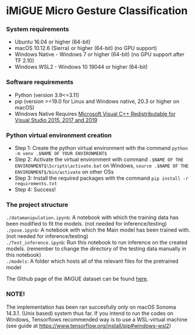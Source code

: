 # iMiGUE Micro Gesture Classification

### System requirements

-   Ubuntu 16.04 or higher (64-bit)
-   macOS 10.12.6 (Sierra) or higher (64-bit) (no GPU support)
-   Windows Native - Windows 7 or higher (64-bit) (no GPU support after TF 2.10)
-   Windows WSL2 - Windows 10 19044 or higher (64-bit)

### Software requirements

-   Python (version 3.9<=3.11)
-   pip (version >=19.0 for Linux and Windows native, 20.3 or higher on macOS)
-   Windows Native Requires [Microsoft Visual C++ Redistributable for Visual Studio 2015, 2017 and 2019](https://learn.microsoft.com/fi-FI/cpp/windows/latest-supported-vc-redist?view=msvc-170)

### Python virtual environment creation

-   Step 1: Create the python virtual environment with the command `python -m venv .$NAME OF YOUR ENVIRONMENT$`
-   Step 2: Activate the virtual environment with command `.$NAME OF THE ENVIRONMENT$\Scripts\activate.bat` on Windows, `source .$NAME OF THE ENVIRONMENT$/bin/activate` on other OSs
-   Step 3: Install the required packages with the command `pip install -r requirements.txt`
-   Step 4: Success!

### The project structure

`./datamanipulation.ipynb`: A notebook with which the training data has been modified to fit the models. (not needed for inference/testing) <br>
`./pose.ipynb`: A notebook with which the Main model has been trained with. (not needed for inference/testing) <br>
`./Test_inference.ipynb`: Run this notebook to run inference on the created models. (remember to change the directory of the testing data manually in this notebook) <br>
`./models`: A folder which hosts all of the relevant files for the pretrained model <br>

The Github page of the iMiGUE dataset can be found [here](https://github.com/linuxsino/iMiGUE). 

### NOTE!

The implementation has been ran succesfully only on macOS Sonoma 14.3.1. (Unix based) system thus far. If you intend to run the codes on Windows, Tensorflows recommended way is to use a WSL-virtual machine (see guide at https://www.tensorflow.org/install/pip#windows-wsl2)
